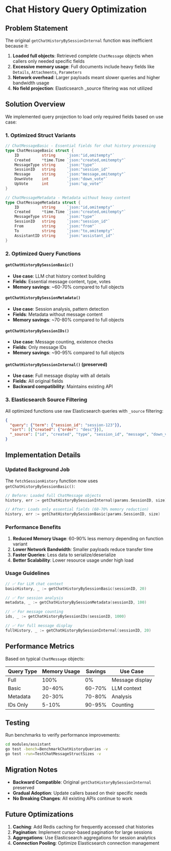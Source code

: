 # Chat History Query Optimization

## Problem Statement

The original `getChatHistoryBySessionInternal` function was inefficient because it:

1. **Loaded full objects**: Retrieved complete `ChatMessage` objects when callers only needed specific fields
2. **Excessive memory usage**: Full documents include heavy fields like `Details`, `Attachments`, `Parameters` 
3. **Network overhead**: Larger payloads meant slower queries and higher bandwidth usage
4. **No field projection**: Elasticsearch _source filtering was not utilized

## Solution Overview

We implemented query projection to load only required fields based on use case:

### 1. Optimized Struct Variants

```go
// ChatMessageBasic - Essential fields for chat history processing
type ChatMessageBasic struct {
    ID          string     `json:"id,omitempty"`
    Created     *time.Time `json:"created,omitempty"`
    MessageType string     `json:"type"`
    SessionID   string     `json:"session_id"`
    Message     string     `json:"message,omitempty"`
    DownVote    int        `json:"down_vote"`
    UpVote      int        `json:"up_vote"`
}

// ChatMessageMetadata - Metadata without heavy content
type ChatMessageMetadata struct {
    ID          string     `json:"id,omitempty"`
    Created     *time.Time `json:"created,omitempty"`
    MessageType string     `json:"type"`
    SessionID   string     `json:"session_id"`
    From        string     `json:"from"`
    To          string     `json:"to,omitempty"`
    AssistantID string     `json:"assistant_id"`
}
```

### 2. Optimized Query Functions

#### `getChatHistoryBySessionBasic()`
- **Use case**: LLM chat history context building
- **Fields**: Essential message content, type, votes
- **Memory savings**: ~60-70% compared to full objects

#### `getChatHistoryBySessionMetadata()`
- **Use case**: Session analysis, pattern detection
- **Fields**: Metadata without message content
- **Memory savings**: ~70-80% compared to full objects

#### `getChatHistoryBySessionIDs()`
- **Use case**: Message counting, existence checks
- **Fields**: Only message IDs
- **Memory savings**: ~90-95% compared to full objects

#### `getChatHistoryBySessionInternal()` (preserved)
- **Use case**: Full message display with all details
- **Fields**: All original fields
- **Backward compatibility**: Maintains existing API

### 3. Elasticsearch Source Filtering

All optimized functions use raw Elasticsearch queries with `_source` filtering:

```json
{
  "query": {"term": {"session_id": "session-123"}},
  "sort": [{"created": {"order": "desc"}}],
  "_source": ["id", "created", "type", "session_id", "message", "down_vote", "up_vote"]
}
```

## Implementation Details

### Updated Background Job

The `fetchSessionHistory` function now uses `getChatHistoryBySessionBasic()`:

```go
// Before: Loaded full ChatMessage objects
history, err := getChatHistoryBySessionInternal(params.SessionID, size)

// After: Loads only essential fields (60-70% memory reduction)
history, err := getChatHistoryBySessionBasic(params.SessionID, size)
```

### Performance Benefits

1. **Reduced Memory Usage**: 60-90% less memory depending on function variant
2. **Lower Network Bandwidth**: Smaller payloads reduce transfer time
3. **Faster Queries**: Less data to serialize/deserialize
4. **Better Scalability**: Lower resource usage under high load

### Usage Guidelines

```go
// ✅ For LLM chat context
basicHistory, _ := getChatHistoryBySessionBasic(sessionID, 20)

// ✅ For session analysis  
metadata, _ := getChatHistoryBySessionMetadata(sessionID, 100)

// ✅ For message counting
ids, _ := getChatHistoryBySessionIDs(sessionID, 1000)

// ✅ For full message display
fullHistory, _ := getChatHistoryBySessionInternal(sessionID, 20)
```

## Performance Metrics

Based on typical `ChatMessage` objects:

| Query Type | Memory Usage | Savings | Use Case |
|------------|--------------|---------|----------|
| Full       | 100%         | 0%      | Message display |
| Basic      | 30-40%       | 60-70%  | LLM context |
| Metadata   | 20-30%       | 70-80%  | Analysis |
| IDs Only   | 5-10%        | 90-95%  | Counting |

## Testing

Run benchmarks to verify performance improvements:

```bash
cd modules/assistant
go test -bench=BenchmarkChatHistoryQueries -v
go test -run=TestChatMessageStructSizes -v
```

## Migration Notes

- **Backward Compatible**: Original `getChatHistoryBySessionInternal` preserved
- **Gradual Adoption**: Update callers based on their specific needs
- **No Breaking Changes**: All existing APIs continue to work

## Future Optimizations

1. **Caching**: Add Redis caching for frequently accessed chat histories
2. **Pagination**: Implement cursor-based pagination for large sessions
3. **Aggregations**: Use Elasticsearch aggregations for session analytics
4. **Connection Pooling**: Optimize Elasticsearch connection management